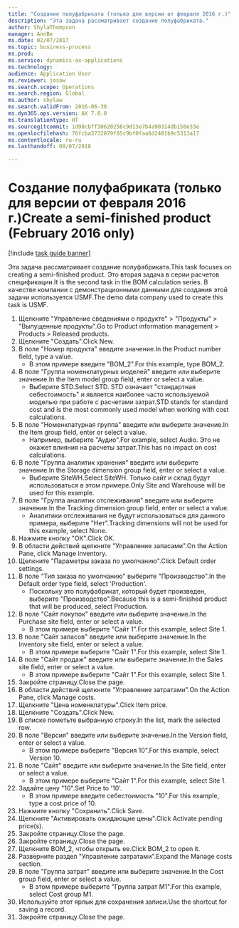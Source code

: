 ```yaml
--- 
title: "Создание полуфабриката (только для версии от февраля 2016 г.)"
description: "Эта задача рассматривает создание полуфабриката."
author: ShylaThompson
manager: AnnBe
ms.date: 02/07/2017
ms.topic: business-process
ms.prod: 
ms.service: dynamics-ax-applications
ms.technology: 
audience: Application User
ms.reviewer: josaw
ms.search.scope: Operations
ms.search.region: Global
ms.author: shylaw
ms.search.validFrom: 2016-06-30
ms.dyn365.ops.version: AX 7.0.0
ms.translationtype: HT
ms.sourcegitcommit: 1d98cbff30620256c9d13e7b4a90314db150e33e
ms.openlocfilehash: 76fcba3732879f85c9bf0faa6d2481b9c5313a17
ms.contentlocale: ru-ru
ms.lasthandoff: 08/07/2018

---
```

# <a name="create-a-semi-finished-product-february-2016-only"></a><span data-ttu-id="034bb-103">Создание полуфабриката (только для версии от февраля 2016 г.)</span><span class="sxs-lookup"><span data-stu-id="034bb-103">Create a semi-finished product (February 2016 only)</span></span>

[!include [task guide banner](../../includes/task-guide-banner.md)]

<span data-ttu-id="034bb-104">Эта задача рассматривает создание полуфабриката.</span><span class="sxs-lookup"><span data-stu-id="034bb-104">This task focuses on creating a semi-finished product.</span></span> <span data-ttu-id="034bb-105">Это вторая задача в серии расчетов спецификации.</span><span class="sxs-lookup"><span data-stu-id="034bb-105">It is the second task in the BOM calculation series.</span></span> <span data-ttu-id="034bb-106">В качестве компании с демонстрационными данными для создания этой задачи используется USMF.</span><span class="sxs-lookup"><span data-stu-id="034bb-106">The demo data company used to create this task is USMF.</span></span>

1. <span data-ttu-id="034bb-107">Щелкните "Управление сведениями о продукте" > "Продукты" > "Выпущенные продукты".</span><span class="sxs-lookup"><span data-stu-id="034bb-107">Go to Product information management > Products > Released products.</span></span>
2. <span data-ttu-id="034bb-108">Щелкните "Создать".</span><span class="sxs-lookup"><span data-stu-id="034bb-108">Click New.</span></span>
3. <span data-ttu-id="034bb-109">В поле "Номер продукта" введите значение.</span><span class="sxs-lookup"><span data-stu-id="034bb-109">In the Product number field, type a value.</span></span>
    * <span data-ttu-id="034bb-110">В этом примере введите "BOM_2".</span><span class="sxs-lookup"><span data-stu-id="034bb-110">For this example, type BOM_2.</span></span>  
4. <span data-ttu-id="034bb-111">В поле "Группа номенклатурных моделей" введите или выберите значение.</span><span class="sxs-lookup"><span data-stu-id="034bb-111">In the Item model group field, enter or select a value.</span></span>
    * <span data-ttu-id="034bb-112">Выберите STD.</span><span class="sxs-lookup"><span data-stu-id="034bb-112">Select STD.</span></span> <span data-ttu-id="034bb-113">STD означает "стандартная себестоимость" и является наиболее часто используемой моделью при работе с расчетами затрат.</span><span class="sxs-lookup"><span data-stu-id="034bb-113">STD stands for standard cost and is the most commonly used model when working with cost calculations.</span></span>  
5. <span data-ttu-id="034bb-114">В поле "Номенклатурная группа" введите или выберите значение.</span><span class="sxs-lookup"><span data-stu-id="034bb-114">In the Item group field, enter or select a value.</span></span>
    * <span data-ttu-id="034bb-115">Например, выберите "Аудио".</span><span class="sxs-lookup"><span data-stu-id="034bb-115">For example, select Audio.</span></span> <span data-ttu-id="034bb-116">Это не окажет влияния на расчеты затрат.</span><span class="sxs-lookup"><span data-stu-id="034bb-116">This has no impact on cost calculations.</span></span>  
6. <span data-ttu-id="034bb-117">В поле "Группа аналитик хранения" введите или выберите значение.</span><span class="sxs-lookup"><span data-stu-id="034bb-117">In the Storage dimension group field, enter or select a value.</span></span>
    * <span data-ttu-id="034bb-118">Выберите SiteWH.</span><span class="sxs-lookup"><span data-stu-id="034bb-118">Select SiteWH.</span></span> <span data-ttu-id="034bb-119">Только сайт и склад будут использоваться в этом примере.</span><span class="sxs-lookup"><span data-stu-id="034bb-119">Only Site and Warehouse will be used for this example.</span></span>  
7. <span data-ttu-id="034bb-120">В поле "Группа аналитик отслеживания" введите или выберите значение.</span><span class="sxs-lookup"><span data-stu-id="034bb-120">In the Tracking dimension group field, enter or select a value.</span></span>
    * <span data-ttu-id="034bb-121">Аналитики отслеживания не будут использоваться для данного примера, выберите "Нет".</span><span class="sxs-lookup"><span data-stu-id="034bb-121">Tracking dimensions will not be used for this example, select None.</span></span>  
8. <span data-ttu-id="034bb-122">Нажмите кнопку "OК".</span><span class="sxs-lookup"><span data-stu-id="034bb-122">Click OK.</span></span>
9. <span data-ttu-id="034bb-123">В области действий щелкните "Управление запасами".</span><span class="sxs-lookup"><span data-stu-id="034bb-123">On the Action Pane, click Manage inventory.</span></span>
10. <span data-ttu-id="034bb-124">Щелкните "Параметры заказа по умолчанию".</span><span class="sxs-lookup"><span data-stu-id="034bb-124">Click Default order settings.</span></span>
11. <span data-ttu-id="034bb-125">В поле "Тип заказа по умолчанию" выберите "Производство".</span><span class="sxs-lookup"><span data-stu-id="034bb-125">In the Default order type field, select 'Production'.</span></span>
    * <span data-ttu-id="034bb-126">Поскольку это полуфабрикат, который будет произведен, выберите "Производство".</span><span class="sxs-lookup"><span data-stu-id="034bb-126">Because this is a semi-finished product that will be produced, select Production.</span></span>  
12. <span data-ttu-id="034bb-127">В поле "Сайт покупок" введите или выберите значение.</span><span class="sxs-lookup"><span data-stu-id="034bb-127">In the Purchase site field, enter or select a value.</span></span>
    * <span data-ttu-id="034bb-128">В этом примере выберите "Cайт 1".</span><span class="sxs-lookup"><span data-stu-id="034bb-128">For this example, select Site 1.</span></span>  
13. <span data-ttu-id="034bb-129">В поле "Сайт запасов" введите или выберите значение.</span><span class="sxs-lookup"><span data-stu-id="034bb-129">In the Inventory site field, enter or select a value.</span></span>
    * <span data-ttu-id="034bb-130">В этом примере выберите "Cайт 1".</span><span class="sxs-lookup"><span data-stu-id="034bb-130">For this example, select Site 1.</span></span>  
14. <span data-ttu-id="034bb-131">В поле "Сайт продаж" введите или выберите значение.</span><span class="sxs-lookup"><span data-stu-id="034bb-131">In the Sales site field, enter or select a value.</span></span>
    * <span data-ttu-id="034bb-132">В этом примере выберите "Cайт 1".</span><span class="sxs-lookup"><span data-stu-id="034bb-132">For this example, select Site 1.</span></span>  
15. <span data-ttu-id="034bb-133">Закройте страницу.</span><span class="sxs-lookup"><span data-stu-id="034bb-133">Close the page.</span></span>
16. <span data-ttu-id="034bb-134">В области действий щелкните "Управление затратами".</span><span class="sxs-lookup"><span data-stu-id="034bb-134">On the Action Pane, click Manage costs.</span></span>
17. <span data-ttu-id="034bb-135">Щелкните "Цена номенклатуры".</span><span class="sxs-lookup"><span data-stu-id="034bb-135">Click Item price.</span></span>
18. <span data-ttu-id="034bb-136">Щелкните "Создать".</span><span class="sxs-lookup"><span data-stu-id="034bb-136">Click New.</span></span>
19. <span data-ttu-id="034bb-137">В списке пометьте выбранную строку.</span><span class="sxs-lookup"><span data-stu-id="034bb-137">In the list, mark the selected row.</span></span>
20. <span data-ttu-id="034bb-138">В поле "Версия" введите или выберите значение.</span><span class="sxs-lookup"><span data-stu-id="034bb-138">In the Version field, enter or select a value.</span></span>
    * <span data-ttu-id="034bb-139">В этом примере выберите "Версия 10".</span><span class="sxs-lookup"><span data-stu-id="034bb-139">For this example, select Version 10.</span></span>  
21. <span data-ttu-id="034bb-140">В поле "Сайт" введите или выберите значение.</span><span class="sxs-lookup"><span data-stu-id="034bb-140">In the Site field, enter or select a value.</span></span>
    * <span data-ttu-id="034bb-141">В этом примере выберите "Cайт 1".</span><span class="sxs-lookup"><span data-stu-id="034bb-141">For this example, select Site 1.</span></span>  
22. <span data-ttu-id="034bb-142">Задайте цену "10".</span><span class="sxs-lookup"><span data-stu-id="034bb-142">Set Price to '10'.</span></span>
    * <span data-ttu-id="034bb-143">В этом примере введите себестоимость "10".</span><span class="sxs-lookup"><span data-stu-id="034bb-143">For this example, type a cost price of 10.</span></span>  
23. <span data-ttu-id="034bb-144">Нажмите кнопку "Сохранить".</span><span class="sxs-lookup"><span data-stu-id="034bb-144">Click Save.</span></span>
24. <span data-ttu-id="034bb-145">Щелкните "Активировать ожидающие цены".</span><span class="sxs-lookup"><span data-stu-id="034bb-145">Click Activate pending price(s).</span></span>
25. <span data-ttu-id="034bb-146">Закройте страницу.</span><span class="sxs-lookup"><span data-stu-id="034bb-146">Close the page.</span></span>
26. <span data-ttu-id="034bb-147">Закройте страницу.</span><span class="sxs-lookup"><span data-stu-id="034bb-147">Close the page.</span></span>
27. <span data-ttu-id="034bb-148">Щелкните BOM_2, чтобы открыть ее.</span><span class="sxs-lookup"><span data-stu-id="034bb-148">Click BOM_2 to open it.</span></span>
28. <span data-ttu-id="034bb-149">Разверните раздел "Управление затратами".</span><span class="sxs-lookup"><span data-stu-id="034bb-149">Expand the Manage costs section.</span></span>
29. <span data-ttu-id="034bb-150">В поле "Группа затрат" введите или выберите значение.</span><span class="sxs-lookup"><span data-stu-id="034bb-150">In the Cost group field, enter or select a value.</span></span>
    * <span data-ttu-id="034bb-151">В этом примере выберите "Группа затрат M1".</span><span class="sxs-lookup"><span data-stu-id="034bb-151">For this example, select Cost group M1.</span></span>  
30. <span data-ttu-id="034bb-152">Используйте этот ярлык для сохранения записи.</span><span class="sxs-lookup"><span data-stu-id="034bb-152">Use the shortcut for saving a record.</span></span>
31. <span data-ttu-id="034bb-153">Закройте страницу.</span><span class="sxs-lookup"><span data-stu-id="034bb-153">Close the page.</span></span>


